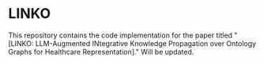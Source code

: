 # LINKO
This repository contains the code implementation for the paper titled "[LINKO: LLM-Augmented INtegrative Knowledge Propagation
over Ontology Graphs for Healthcare Representation]."
Will be updated.
